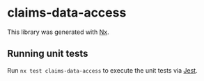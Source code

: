 # claims-data-access

This library was generated with [Nx](https://nx.dev).

## Running unit tests

Run `nx test claims-data-access` to execute the unit tests via [Jest](https://jestjs.io).

